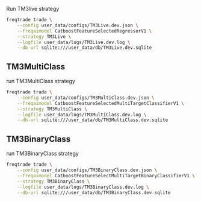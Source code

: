 
Run TM3live strategy

```sh
freqtrade trade \
	--config user_data/configs/TM3Live.dev.json \
	--freqaimodel CatboostFeatureSelectedRegressorV1 \
	--strategy TM3Live \
	--logfile user_data/logs/TM3Live.dev.log \
	--db-url sqlite:///user_data/db/TM3Live.dev.sqlite
```



## TM3MultiClass

run TM3MultiClass strategy

```sh
freqtrade trade \
	--config user_data/configs/TM3MultiClass.dev.json \
	--freqaimodel CatboostFeatureSelectedMultiTargetClassifierV1 \
	--strategy TM3MultiClass \
	--logfile user_data/logs/TM3MultiClass.dev.log \
	--db-url sqlite:///user_data/db/TM3MultiClass.dev.sqlite
```


## TM3BinaryClass

run TM3BinaryClass strategy

```sh
freqtrade trade \
	--config user_data/configs/TM3BinaryClass.dev.json \
	--freqaimodel CatboostFeatureSelectMultiTargetBinaryClassifierV1 \
	--strategy TM3BinaryClass \
	--logfile user_data/logs/TM3BinaryClass.dev.log \
	--db-url sqlite:///user_data/db/TM3BinaryClass.dev.sqlite
```